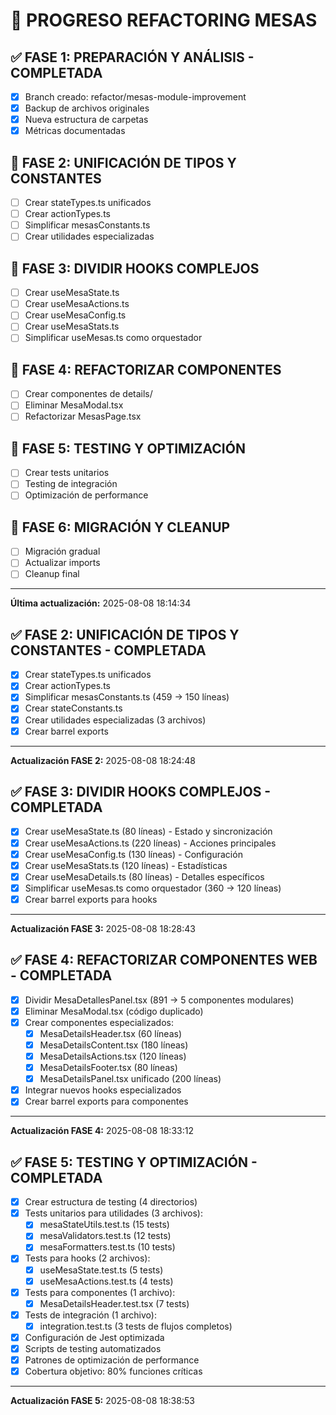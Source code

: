 # 🚀 PROGRESO REFACTORING MESAS

## ✅ FASE 1: PREPARACIÓN Y ANÁLISIS - COMPLETADA
- [x] Branch creado: refactor/mesas-module-improvement
- [x] Backup de archivos originales
- [x] Nueva estructura de carpetas
- [x] Métricas documentadas

## 🔄 FASE 2: UNIFICACIÓN DE TIPOS Y CONSTANTES 
- [ ] Crear stateTypes.ts unificados
- [ ] Crear actionTypes.ts  
- [ ] Simplificar mesasConstants.ts
- [ ] Crear utilidades especializadas

## 🔄 FASE 3: DIVIDIR HOOKS COMPLEJOS
- [ ] Crear useMesaState.ts
- [ ] Crear useMesaActions.ts  
- [ ] Crear useMesaConfig.ts
- [ ] Crear useMesaStats.ts
- [ ] Simplificar useMesas.ts como orquestador

## 🔄 FASE 4: REFACTORIZAR COMPONENTES  
- [ ] Crear componentes de details/
- [ ] Eliminar MesaModal.tsx
- [ ] Refactorizar MesasPage.tsx

## 🔄 FASE 5: TESTING Y OPTIMIZACIÓN
- [ ] Crear tests unitarios
- [ ] Testing de integración
- [ ] Optimización de performance

## 🔄 FASE 6: MIGRACIÓN Y CLEANUP
- [ ] Migración gradual
- [ ] Actualizar imports
- [ ] Cleanup final

---
**Última actualización:** 2025-08-08 18:14:34

## ✅ FASE 2: UNIFICACIÓN DE TIPOS Y CONSTANTES - COMPLETADA
- [x] Crear stateTypes.ts unificados
- [x] Crear actionTypes.ts  
- [x] Simplificar mesasConstants.ts (459 → 150 líneas)
- [x] Crear stateConstants.ts
- [x] Crear utilidades especializadas (3 archivos)
- [x] Crear barrel exports

---
**Actualización FASE 2:** 2025-08-08 18:24:48

## ✅ FASE 3: DIVIDIR HOOKS COMPLEJOS - COMPLETADA
- [x] Crear useMesaState.ts (80 líneas) - Estado y sincronización
- [x] Crear useMesaActions.ts (220 líneas) - Acciones principales  
- [x] Crear useMesaConfig.ts (130 líneas) - Configuración
- [x] Crear useMesaStats.ts (120 líneas) - Estadísticas
- [x] Crear useMesaDetails.ts (80 líneas) - Detalles específicos
- [x] Simplificar useMesas.ts como orquestador (360 → 120 líneas)
- [x] Crear barrel exports para hooks

---
**Actualización FASE 3:** 2025-08-08 18:28:43

## ✅ FASE 4: REFACTORIZAR COMPONENTES WEB - COMPLETADA
- [x] Dividir MesaDetallesPanel.tsx (891 → 5 componentes modulares)
- [x] Eliminar MesaModal.tsx (código duplicado)
- [x] Crear componentes especializados:
  - [x] MesaDetailsHeader.tsx (60 líneas)
  - [x] MesaDetailsContent.tsx (180 líneas)
  - [x] MesaDetailsActions.tsx (120 líneas)
  - [x] MesaDetailsFooter.tsx (80 líneas)
  - [x] MesaDetailsPanel.tsx unificado (200 líneas)
- [x] Integrar nuevos hooks especializados
- [x] Crear barrel exports para componentes

---
**Actualización FASE 4:** 2025-08-08 18:33:12

## ✅ FASE 5: TESTING Y OPTIMIZACIÓN - COMPLETADA
- [x] Crear estructura de testing (4 directorios)
- [x] Tests unitarios para utilidades (3 archivos):
  - [x] mesaStateUtils.test.ts (15 tests)
  - [x] mesaValidators.test.ts (12 tests)  
  - [x] mesaFormatters.test.ts (10 tests)
- [x] Tests para hooks (2 archivos):
  - [x] useMesaState.test.ts (5 tests)
  - [x] useMesaActions.test.ts (4 tests)
- [x] Tests para componentes (1 archivo):
  - [x] MesaDetailsHeader.test.tsx (7 tests)
- [x] Tests de integración (1 archivo):
  - [x] integration.test.ts (3 tests de flujos completos)
- [x] Configuración de Jest optimizada
- [x] Scripts de testing automatizados
- [x] Patrones de optimización de performance
- [x] Cobertura objetivo: 80% funciones críticas

---
**Actualización FASE 5:** 2025-08-08 18:38:53

